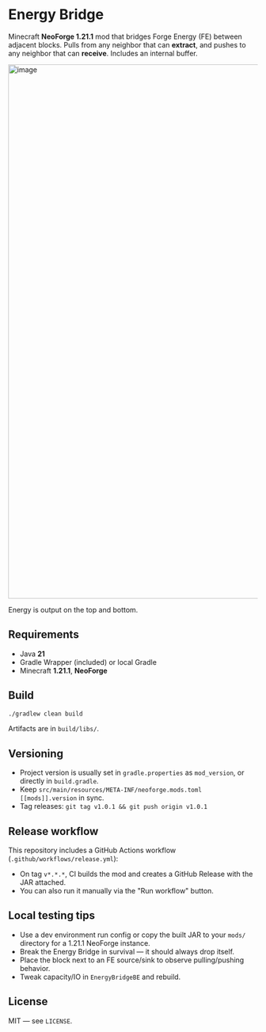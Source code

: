 # Energy Bridge

Minecraft **NeoForge 1.21.1** mod that bridges Forge Energy (FE) between adjacent blocks.
Pulls from any neighbor that can **extract**, and pushes to any neighbor that can **receive**. 
Includes an internal buffer.

<img width="1920" height="1080" alt="image" src="https://github.com/user-attachments/assets/19372d7a-51c9-4eea-9f1a-ab7e1e9fa48d" />

Energy is output on the top and bottom.

## Requirements
- Java **21**
- Gradle Wrapper (included) or local Gradle
- Minecraft **1.21.1**, **NeoForge**

## Build
```bash
./gradlew clean build
```

Artifacts are in `build/libs/`.

## Versioning
- Project version is usually set in `gradle.properties` as `mod_version`, or directly in `build.gradle`.
- Keep `src/main/resources/META-INF/neoforge.mods.toml` `[[mods]].version` in sync.
- Tag releases: `git tag v1.0.1 && git push origin v1.0.1`

## Release workflow
This repository includes a GitHub Actions workflow (`.github/workflows/release.yml`):
- On tag `v*.*.*`, CI builds the mod and creates a GitHub Release with the JAR attached.
- You can also run it manually via the "Run workflow" button.

## Local testing tips
- Use a dev environment run config or copy the built JAR to your `mods/` directory for a 1.21.1 NeoForge instance.
- Break the Energy Bridge in survival — it should always drop itself.
- Place the block next to an FE source/sink to observe pulling/pushing behavior.
- Tweak capacity/IO in `EnergyBridgeBE` and rebuild.

## License
MIT — see `LICENSE`.

